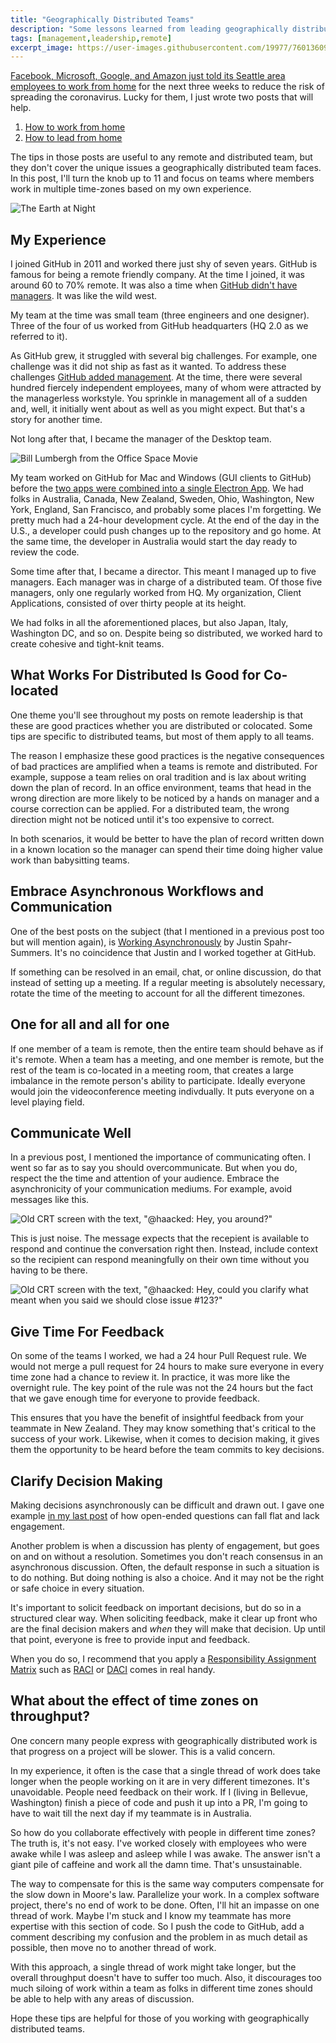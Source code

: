 ```yaml
---
title: "Geographically Distributed Teams"
description: "Some lessons learned from leading geographically distributed teams across multiple time zones."
tags: [management,leadership,remote]
excerpt_image: https://user-images.githubusercontent.com/19977/76013609-11e8d680-5ecd-11ea-9176-f0d69087a111.jpg
---
```


[Facebook, Microsoft, Google, and Amazon just told its Seattle area employees to work from home](https://www.npr.org/2020/03/05/812173963/coronavirus-amazon-facebook-google-microsoft-urge-seattle-workers-to-stay-home) for the next three weeks to reduce the risk of spreading the coronavirus. Lucky for them, I just wrote two posts that will help.

1. [How to work from home](https://haacked.com/archive/2020/03/03/how-to-work-from-home/)
2. [How to lead from home](https://haacked.com/archive/2020/03/05/how-to-lead-from-home/)

The tips in those posts are useful to any remote and distributed team, but they don't cover the unique issues a geographically distributed team faces. In this post, I'll turn the knob up to 11 and focus on teams where members work in multiple time-zones based on my own experience.

![The Earth at Night](https://user-images.githubusercontent.com/19977/76013609-11e8d680-5ecd-11ea-9176-f0d69087a111.jpg "Photo of my former team at work - Image by NASA is in the public domain")

## My Experience

I joined GitHub in 2011 and worked there just shy of seven years. GitHub is famous for being a remote friendly company. At the time I joined, it was around 60 to 70% remote. It was also a time when [GitHub didn't have managers](https://www.fastcompany.com/3020181/inside-githubs-super-lean-management-strategy-and-how-it-drives-innovation). It was like the wild west.

My team at the time was small team (three engineers and one designer). Three of the four of us worked from GitHub headquarters (HQ 2.0 as we referred to it).

As GitHub grew, it struggled with several big challenges. For example, one challenge was it did not ship as fast as it wanted. To address these challenges [GitHub added management](https://github.com/holman/ama/issues/800). At the time, there were several hundred fiercely independent employees, many of whom were attracted by the managerless workstyle. You sprinkle in management all of a sudden and, well, it initially went about as well as you might expect. But that's a story for another time.

Not long after that, I became the manager of the Desktop team.

![Bill Lumbergh from the Office Space Movie](https://user-images.githubusercontent.com/19977/76010448-c253dc00-5ec7-11ea-8b6b-28d5b92a4edb.png "Ummm, I'm gonna need you to go ahead come in tomorrow.")

My team worked on GitHub for Mac and Windows (GUI clients to GitHub) before the [two apps were combined into a single Electron App](https://github.blog/2017-09-19-announcing-github-desktop-1-0/). We had folks in Australia, Canada, New Zealand, Sweden, Ohio, Washington, New York, England, San Francisco, and probably some places I'm forgetting. We pretty much had a 24-hour development cycle. At the end of the day in the U.S., a developer could push changes up to the repository and go home. At the same time, the developer in Australia would start the day ready to review the code.

Some time after that, I became a director. This meant I managed up to five managers. Each manager was in charge of a distributed team. Of those five managers, only one regularly worked from HQ. My organization, Client Applications, consisted of over thirty people at its height.

We had folks in all the aforementioned places, but also Japan, Italy, Washington DC, and so on. Despite being so distributed, we worked hard to create cohesive and tight-knit teams.

## What Works For Distributed Is Good for Co-located

One theme you'll see throughout my posts on remote leadership is that these are good practices whether you are distributed or colocated. Some tips are specific to distributed teams, but most of them apply to all teams.

The reason I emphasize these good practices is the negative consequences of bad practices are amplified when a teams is remote and distributed. For example, suppose a team relies on oral tradition and is lax about writing down the plan of record. In an office environment, teams that head in the wrong direction are more likely to be noticed by a hands on manager and a course correction can be applied. For a distributed team, the wrong direction might not be noticed until it's too expensive to correct.

In both scenarios, it would be better to have the plan of record written down in a known location so the manager can spend their time doing higher value work than babysitting teams.

## Embrace Asynchronous Workflows and Communication

One of the best posts on the subject (that I mentioned in a previous post too but will mention again), is [Working Asynchronously](https://medium.com/@jspahrsummers/working-asynchronously-c4f4acd289ac) by Justin Spahr-Summers. It's no coincidence that Justin and I worked together at GitHub.

If something can be resolved in an email, chat, or online discussion, do that instead of setting up a meeting. If a regular meeting is absolutely necessary, rotate the time of the meeting to account for all the different timezones.

## One for all and all for one

If one member of a team is remote, then the entire team should behave as if it's remote. When a team has a meeting, and one member is remote, but the rest of the team is co-located in a meeting room, that creates a large imbalance in the remote person's ability to participate. Ideally everyone would join the videoconference meeting indivdually. It puts everyone on a level playing field.

## Communicate Well

In a previous post, I mentioned the importance of communicating often. I went so far as to say you should overcommunicate. But when you do, respect the the time and attention of your audience. Embrace the asynchronicity of your communication mediums. For example, avoid messages like this.

![Old CRT screen with the text, "@haacked: Hey, you around?"](https://user-images.githubusercontent.com/19977/72849475-99e78980-3c5b-11ea-8a4f-9019333c6892.png)

This is just noise. The message expects that the recepient is available to respond and continue the conversation right then. Instead, include context so the recipient can respond meaningfully on their own time without you having to be there.

![Old CRT screen with the text, "@haacked: Hey, could you clarify what meant when you said we should close issue #123?"](https://user-images.githubusercontent.com/19977/72849690-1aa68580-3c5c-11ea-8c4e-15d0a6e4c510.png)

## Give Time For Feedback

On some of the teams I worked, we had a 24 hour Pull Request rule. We would not merge a pull request for 24 hours to make sure everyone in every time zone had a chance to review it. In practice, it was more like the overnight rule. The key point of the rule was not the 24 hours but the fact that we gave enough time for everyone to provide feedback.

This ensures that you have the benefit of insightful feedback from your teammate in New Zealand. They may know something that's critical to the success of your work. Likewise, when it comes to decision making, it gives them the opportunity to be heard before the team commits to key decisions.

## Clarify Decision Making

Making decisions asynchronously can be difficult and drawn out. I gave one example [in my last post](https://haacked.com/archive/2020/03/05/how-to-lead-from-home/) of how open-ended questions can fall flat and lack engagement.

Another problem is when a discussion has plenty of engagement, but goes on and on without a resolution. Sometimes you don't reach consensus in an asynchronous discussion. Often, the default response in such a situation is to do nothing. But doing nothing is also a choice. And it may not be the right or safe choice in every situation.

It's important to solicit feedback on important decisions, but do so in a structured clear way. When soliciting feedback, make it clear up front who are the final decision makers and _when_ they will make that decision. Up until that point, everyone is free to provide input and feedback.

When you do so, I recommend that you apply a [Responsibility Assignment Matrix](https://en.wikipedia.org/wiki/Responsibility_assignment_matrix) such as [RACI](https://www.teamgantt.com/blog/raci-chart-definition-tips-and-example) or [DACI](https://www.atlassian.com/team-playbook/plays/daci) comes in real handy.

## What about the effect of time zones on throughput?

One concern many people express with geographically distributed work is that progress on a project will be slower. This is a valid concern.

In my experience, it often is the case that a single thread of work does take longer when the people working on it are in very different timezones. It's unavoidable. People need feedback on their work. If I (living in Bellevue, Washington) finish a piece of code and push it up into a PR, I'm going to have to wait till the next day if my teammate is in Australia.

So how do you collaborate effectively with people in different time zones? The truth is, it's not easy. I've worked closely with employees who were awake while I was asleep and asleep while I was awake. The answer isn't a giant pile of caffeine and work all the damn time. That's unsustainable.

The way to compensate for this is the same way computers compensate for the slow down in Moore's law. Parallelize your work. In a complex software project, there's no end of work to be done. Often, I'll hit an impasse on one thread of work. Maybe I'm stuck and I know my teammate has more expertise with this section of code. So I push the code to GitHub, add a comment describing my confusion and the problem in as much detail as possible, then move no to another thread of work.

With this approach, a single thread of work might take longer, but the overall throughput doesn't have to suffer too much. Also, it discourages too much siloing of work within a team as folks in different time zones should be able to help with any areas of discussion.

Hope these tips are helpful for those of you working with geographically distributed teams.
